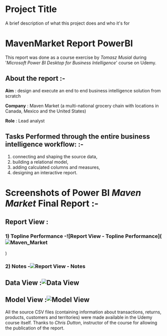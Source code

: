 
# Project Title

A brief description of what this project does and who it's for

# MavenMarket Report PowerBI

This report was done as a course exercise by *Tomasz Musial* during '*Microsoft Power BI Desktop for Business Intelligence*' course on Udemy.

## About the report :-

**Aim** : design and execute an end to end business intelligence solution from scratch

**Company** : Maven Market (a multi-national grocery chain with locations in Canada, Mexico and the United States)

**Role** : Lead analyst

## Tasks Performed through the entire business intelligence workflow: :-

1) connecting and shaping the source data, 
2) building a relational model, 
3) adding calculated columns and measures, 
4) designing an interactive report.

# Screenshots of Power BI *Maven Market* Final Report :-

## Report View : 

### 1) Topline Performance -![Report View - Topline Performance](![Maven_Market](https://github.com/Tom-Mus/Power-BI-Projects/assets/124078931/98b55ddb-75c1-4c65-82ec-34de2b216e6e)
)

### 2) Notes -![Report View - Notes]()

## Data View :![Data View]()

## Model View :![Model View]()

All the source CSV files (containing information about transactions, returns, products, customers and territories) were made available in the Udemy course itself. Thanks to *Chris Dutton*, instructor of the course for allowing the publication of the report.
